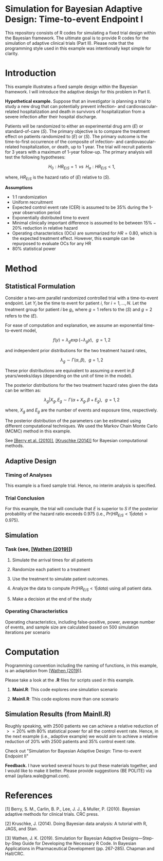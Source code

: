 
# Simulation for Bayesian Adaptive Design: Time-to-event Endpoint I 


This repository consists of R codes for simulating a fixed trial design within the Bayesian framework. The ultimate goal is to provide R codes for the simulation of adaptive clinical trials (Part II). Please note that the programming style used in this example was intentionally kept simple for clarity.

# Introduction

This example illustrates a fixed sample design within the Bayesian framework. I will introduce the adaptive design for this problem in Part II.

**Hypothetical example.** Suppose that an investigator is planning a trial to study a new drug that can potentially prevent infection- and cardiovascular-related hospitalization and death in survivors of hospitalization from a severe infection after their hospital discharge.

Patients will be randomized to either an experimental drug arm $(E)$ or standard-of-care $(S)$. The primary objective is to compare the treatment effect on patients randomized to $(E)$ or $(S)$. The primary outcome is the time-to-first occurrence of the composite of infection- and cardiovascular-related hospitalization, or death, up to 1 year. The trial will recruit patients for 3 years with a maximum of 1-year follow-up. The primary analysis will test the following hypotheses:

```math
H_0: HR_{E/S} = 1 \, \, \, vs \, \, \, H_a: HR_{E/S} < 1,
```
where, $`HR_{E/S}`$ is the hazard ratio of $(E)$ relative to $(S)$.

**Assumptions**

-   1:1 randomization
-   Uniform recruitment
-   Expected control event rate (CER) is assumed to be $`35\%`$ during the 1-year observation period
-   Exponentially distributed time to event
-   Minimal clinically important difference is assumed to be between $`15\% - 20\%`$ reduction in relative hazard
-   Operating characteristics (OCs) are summarized for $HR = 0.80$, which is the expected treatment effect. However, this example can be repurposed to evaluate OCs for any HR
-   $`80\%`$ statistical power

# Method

## Statistical Formulation

Consider a two-arm parallel randomized controlled trial with a time-to-event endpoint. Let $Y_i$ be the time to event for patient $i$, for $i = 1, \ldots, N$. Let the treatment group for patient $i$ be $g_i$, where $g = 1$ refers to the $(S)$ and $g = 2$ refers to the $(E)$.

For ease of computation and explanation, we assume an exponential time-to-event model, 
```math
f(y)  = \lambda_g \exp (-\lambda_gy), \, \, \, \, g = 1,2
```
and independent prior distributions for the two treatment hazard rates, 
```math
 \lambda_g \sim \Gamma (\alpha , \beta ), \, \, \, \, g = 1,2
```
These prior distributions are equivalent to assuming $`\alpha`$ event in $`\beta`$ years/weeks/days (depending on the unit of time in the model).

The posterior distributions for the two treatment hazard rates given the data can be written as: 
```math
\lambda_g | X_g, E_g  \sim \Gamma (\alpha + X_g , \beta + E_g ), \, \, \, \, g = 1,2   
```
where, $`X_g`$ and $`E_g`$ are the number of events and exposure time, respectively.

The posterior distribution of the parameters can be estimated using different computational techniques. We used the Markov Chain Monte Carlo (MCMC) method in this example.

See [[Berry et al. (2010)]](#1), [[Kruschke (2014)]](#2) for Bayesian computational methods.

## Adaptive Design

### Timing of Analyses

This example is a fixed sample trial. Hence, no interim analysis is specified.

### Trial Conclusion

For this example, the trial will conclude that $`E`$ is superior to $`S`$ if the posterior probability of the hazard ratio exceeds $`0.975`$ (i.e., $`Pr(HR_{E/S} < 1 | data) > 0.975`$).

## Simulation

### Task (see, [[Wathen (2019)]](#3))

1.  Simulate the arrival times for all patients

2.  Randomize each patient to a treatment

3.  Use the treatment to simulate patient outcomes.

4.  Analyze the data to compute $Pr(HR_{E/S} < 1 | data)$ using all patient data.

5.  Make a decision at the end of the study

### Operating Characteristics

Operating characteristics, including false-positive, power, average number of events, and sample size are calculated based on $500$ simulation iterations per scenario

# Computation

Programming convention including the naming of functions, in this example, is an adaptation from [[Wathen (2019)]](#3).

Please take a look at the **.R** files for scripts used in this example.

1. **MainI.R**: This code explores one simulation scenario 

2. **MainII.R**: This code explores more than one scenario


## Simulation Results (from MainII.R)
Roughly speaking, with $`2500`$ patients we can achieve a relative reduction of $`>= 20\%`$ with $`80\%`$ statistical power for all the control event rate. Hence, in the next example (i.e., adaptive example) we would aim to achieve a relative reduction of $`20\%`$ with $`2500`$ patients and $`35\%`$ control event rate.

Check out "Simulation for Bayesian Adaptive Design: Time-to-event Endpoint II"

**Feedback.** I have worked several hours to put these materials together, and I would like to make it better. Please provide suggestions (BE POLITE) via email (ayilara.wale\@gmail.com).

 

# References

<a id="1">[1]</a> 
Berry, S. M., Carlin, B. P., Lee, J. J., & Muller, P. (2010). Bayesian adaptive methods for clinical trials. CRC press.

<a id="2">[2]</a> 
Kruschke, J. (2014). Doing Bayesian data analysis: A tutorial with R, JAGS, and Stan.

<a id="3">[3]</a> 
Wathen, J. K. (2019). Simulation for Bayesian Adaptive Designs—Step-by-Step Guide for Developing the Necessary R Code. In Bayesian Applications in Pharmaceutical Development (pp. 267-285). Chapman and Hall/CRC.
